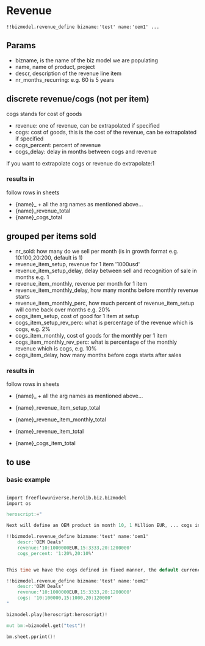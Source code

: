 # Revenue 

```
!!bizmodel.revenue_define bizname:'test' name:'oem1' ...
```

## Params

- bizname, is the name of the biz model we are populating
- name, name of product, project
- descr, description of the revenue line item
- nr_months_recurring: e.g. 60 is 5 years

## discrete revenue/cogs (not per item)

cogs stands for cost of goods

- revenue: one of revenue, can be extrapolated if specified
- cogs: cost of goods, this is the cost of the revenue, can be extrapolated if specified
- cogs_percent: percent of revenue
- cogs_delay: delay in months between cogs and revenue

if you want to extrapolate cogs or revenue do extrapolate:1 

### results in 

follow rows in sheets

- {name}_ + all the arg names as mentioned above...
- {name}_revenue_total
- {name}_cogs_total

## grouped per items sold

- nr_sold: how many do we sell per month (is in growth format e.g. 10:100,20:200, default is 1)
- revenue_item_setup, revenue for 1 item '1000usd'
- revenue_item_setup_delay, delay between sell and recognition of sale in months e.g. 1
- revenue_item_monthly, revenue per month for 1 item
- revenue_item_monthly_delay, how many months before monthly revenue starts
- revenue_item_monthly_perc, how much percent of revenue_item_setup will come back over months e.g. 20% 
- cogs_item_setup, cost of good for 1 item at setup
- cogs_item_setup_rev_perc: what is percentage of the revenue which is cogs, e.g. 2%
- cogs_item_monthly, cost of goods for the monthly per 1 item
- cogs_item_monthly_rev_perc: what is percentage of the monthly revenue which is cogs, e.g. 10%
- cogs_item_delay, how many months before cogs starts after sales



### results in 

follow rows in sheets

- {name}_ + all the arg names as mentioned above...
- {name}_revenue_item_setup_total
- {name}_revenue_item_monthly_total
- {name}_revenue_item_total

- {name}_cogs_item_total

## to use

### basic example

```v

import freeflowuniverse.herolib.biz.bizmodel
import os

heroscript:="

Next will define an OEM product in month 10, 1 Million EUR, ... cogs is a percent which is 20% at start but goes to 10% after 20 months.

!!bizmodel.revenue_define bizname:'test' name:'oem1'
    descr:'OEM Deals'  
    revenue:'10:1000000EUR,15:3333,20:1200000'
    cogs_percent: '1:20%,20:10%'  


This time we have the cogs defined in fixed manner, the default currency is USD doesn't have to be mentioned.

!!bizmodel.revenue_define bizname:'test' name:'oem2'
    descr:'OEM Deals'  
    revenue:'10:1000000EUR,15:3333,20:1200000'
    cogs: '10:100000,15:1000,20:120000'  
"

bizmodel.play(heroscript:heroscript)!

mut bm:=bizmodel.get("test")!

bm.sheet.pprint()!

```